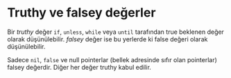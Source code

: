 # Truthy ve falsey değerler

Bir *truthy* değer `if`, `unless`, `while` veya `until` tarafından true beklenen değer olarak düşünülebilir. *falsey* değer ise bu yerlerde ki false değeri olarak düşünülebilir.

Sadece `nil`, `false` ve null pointerlar (bellek adresinde sıfır olan pointerlar) falsey değerdir. Diğer her değer truthy kabul edilir.
